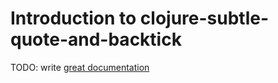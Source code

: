 # Introduction to clojure-subtle-quote-and-backtick

TODO: write [great documentation](http://jacobian.org/writing/what-to-write/)
